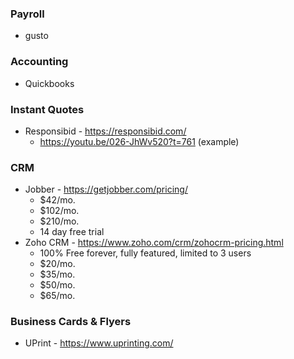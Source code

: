 ### Payroll

- gusto

### Accounting

- Quickbooks

### Instant Quotes
- Responsibid - https://responsibid.com/
	- https://youtu.be/026-JhWv520?t=761 (example)

### CRM
- Jobber - https://getjobber.com/pricing/
	- $42/mo.
	- $102/mo.
	- $210/mo.
	- 14 day free trial
- Zoho CRM - https://www.zoho.com/crm/zohocrm-pricing.html
	- 100% Free forever, fully featured, limited to 3 users
	- $20/mo.
	- $35/mo.
	- $50/mo.
	- $65/mo.

### Business Cards & Flyers
- UPrint - https://www.uprinting.com/